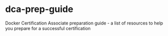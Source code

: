 # dca-prep-guide
Docker Certification Associate preparation guide - a list of resources to help you prepare for a successful certification
